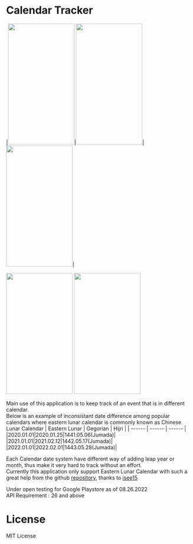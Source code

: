 # Calendar Tracker

|<img src="https://user-images.githubusercontent.com/31434297/186844357-efefb55c-83d2-4817-b24c-3c2985c0eeef.png" width="180" height="327"/>|<img src="https://user-images.githubusercontent.com/31434297/186844358-6bf0a157-baba-4c48-a5c2-fa192a2d2499.png" width="180" height="327"/>|<img src="https://user-images.githubusercontent.com/31434297/186844359-34150cad-68f7-4983-a589-6519acfffa79.png" width="180" height="327"/>|

<img src="https://user-images.githubusercontent.com/31434297/186846380-680f5bfc-8285-4552-a7fe-6b598f8afddd.gif" width="180" height="327"/>

<img src="https://user-images.githubusercontent.com/31434297/186846394-e8a165be-1793-4ab6-8bfa-73ba85e095d7.gif" width="180" height="327"/>

Main use of this application is to keep track of an event that is in different calendar.<br />
Below is an example of inconsistant date difference among popular calendars where eastern lunar calendar is commonly known as Chinese Lunar Calendar
| Eastern Lunar | Gegorian | Hijri |
| ------ | ------ | ------ |
|2020.01.01|2020.01.25|1441.05.06(Jumada)|
|2021.01.01|2021.02.12|1442.05.17(Jumada)|
|2022.01.01|2022.02.01|1443.05.28(Jumada)|

Each Calendar date system have different way of adding leap year or month, thus make it very hard to track without an effort.<br />
Currently this application only support Eastern Lunar Calendar with such a great help from the github [repository](https://github.com/isee15/Lunar-Solar-Calendar-Converter), thanks to [isee15](https://github.com/isee15)

Under open testing for Google Playstore as of 08.26.2022 <br/>
API Requirement : 26 and above

# License
MIT License
